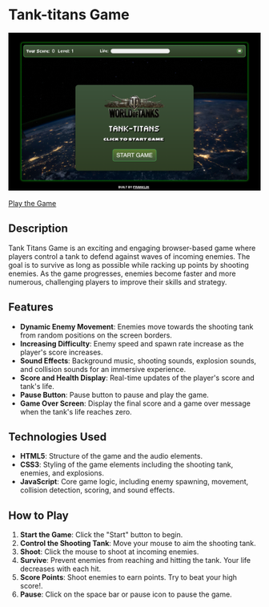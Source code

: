# Tank-titans Game

![Tank-titans Game](UpdatedScreenshot.png)

[Play the Game](https://uceecode.github.io/tank-titans/)

## Description

Tank Titans Game is an exciting and engaging browser-based game where players control a tank to defend against waves of incoming enemies. The goal is to survive as long as possible while racking up points by shooting enemies. As the game progresses, enemies become faster and more numerous, challenging players to improve their skills and strategy.


## Features

- **Dynamic Enemy Movement**: Enemies move towards the shooting tank from random positions on the screen borders.
- **Increasing Difficulty**: Enemy speed and spawn rate increase as the player's score increases.
- **Sound Effects**: Background music, shooting sounds, explosion sounds, and collision sounds for an immersive experience.
- **Score and Health Display**: Real-time updates of the player's score and tank's life.
- **Pause Button**: Pause button to pause and play the game.
- **Game Over Screen**: Display the final score and a game over message when the tank's life reaches zero.


## Technologies Used

- **HTML5**: Structure of the game and the audio elements.
- **CSS3**: Styling of the game elements including the shooting tank, enemies, and explosions.
- **JavaScript**: Core game logic, including enemy spawning, movement, collision detection, scoring, and sound effects.

## How to Play

1. **Start the Game**: Click the "Start" button to begin.
2. **Control the Shooting Tank**: Move your mouse to aim the shooting tank.
3. **Shoot**: Click the mouse to shoot at incoming enemies.
4. **Survive**: Prevent enemies from reaching and hitting the tank. Your life decreases with each hit.
5. **Score Points**: Shoot enemies to earn points. Try to beat your high score!.
6. **Pause**: Click on the space bar or pause icon to pause the game.

